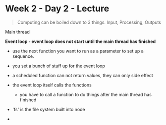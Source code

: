 # Week 2 - Day 2 - Lecture

> Computing can be boiled down to 3 things. Input, Processing, Outputs

Main thread 

**Event loop - event loop does not start until the main thread has finished**

* use the next function you want to run as a parameter to set up a sequence.

* you set a bunch of stuff up for the event loop

* a scheduled function can not return values, they can only side effect

* the event loop itself calls the functions
  * you have to call a function to do things after the main thread has finished

* 'fs' is the file system built into node

* 